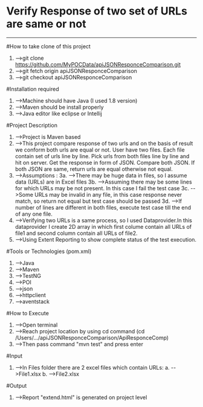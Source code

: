 # Verify Response of two set of URLs are same or not
-----------------------------------------------------

#How to take clone of this project
1. -->git clone https://github.com/MyPOCData/apiJSONResponceComparison.git
2. -->git fetch origin apiJSONResponceComparison
3. -->git checkout apiJSONResponceComparison


#Installation required
1. -->Machine should have Java (I used 1.8 version)
2. -->Maven should be install properly
3. -->Java editor like eclipse or Intellij


#Project Description
1. -->Project is Maven based
2. -->This project compare response of two urls and on the basis of result we conform both urls are equal or not.
User have two files. Each file contain set of urls line by line. Pick urls from both files line by line and hit on server. Get the response in form of JSON. Compare both JSON. If both JSON are same, return urls are equal otherwise not equal.
3. -->Assumptions : 
3a. -->There may be huge data in files, so I assume data (URLs) are in Excel files
3b. -->Assuming there may be some lines for which URLs may be not present. In this case I fail the test case
3c. -->Some URLs may be invalid in any file, in this case response never match, so return not equal but test case should be passed
3d. -->If number of lines are different in both files, execute test case till the end of any one file.
4. -->Verifying two URLs is a same process, so I used Dataprovider.In this dataprovider I create 2D array in which first colume contain all URLs of file1 and second column contain all URLs of file2.
5. -->Using Extent Reporting to show complete status of the test execution.


#Tools or Technologies (pom.xml)
1. -->Java
2. -->Maven
3. -->TestNG
4. -->POI
5. -->json
6. -->httpclient
7. -->aventstack


#How to Execute
1. -->Open terminal
2. -->Reach project location by using cd command (cd /Users/.../apiJSONResponceComparison/ApiResponceComp)
3. -->Then pass command "mvn test" and press enter


#Input
1. -->In Files folder there are 2 excel files which contain URLs:
	a. -->File1.xlsx
	b. -->File2.xlsx


#Output 
1. -->Report "extend.html" is generated on project level